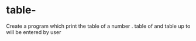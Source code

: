 # table-
Create a program which print the table of a number . table of and table up to will be entered by user
